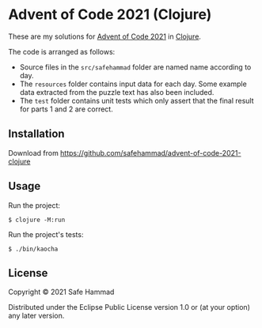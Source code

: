 # Advent of Code 2021 (Clojure)

These are my solutions for [Advent of Code 2021](https://adventofcode.com/2021) in [Clojure](https://clojure.org/).

The code is arranged as follows:

- Source files in the `src/safehammad` folder are named name according to day.
- The `resources` folder contains input data for each day. Some example data extracted from the puzzle text has also been included.
- The `test` folder contains unit tests which only assert that the final result for parts 1 and 2 are correct.

## Installation

Download from https://github.com/safehammad/advent-of-code-2021-clojure

## Usage

Run the project:

    $ clojure -M:run

Run the project's tests:

    $ ./bin/kaocha

## License

Copyright © 2021 Safe Hammad

Distributed under the Eclipse Public License version 1.0 or (at your option) any later version.
